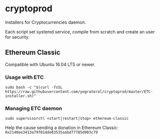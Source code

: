 # cryptoprod

Installers for Cryptocurrencies daemon.

Each script set systemd service, compile from scratch and create an user for security.

## Ethereum Classic

Compatible with Ubuntu 16.04 LTS or newer.

### Usage with ETC

```shell
sudo bash -c "$(curl -fsSL https://raw.githubusercontent.com/yograterol/cryptoprod/master/ETC-installer.sh)"
```

### Managing ETC daemon

```shell
sudo supervisorctl <start|restart|stop> ethereum-classic
```

Help the cause sending a donation in Ethereum Classic: `0x2140ee3413a79f814de83535aabd77785d903c79`
